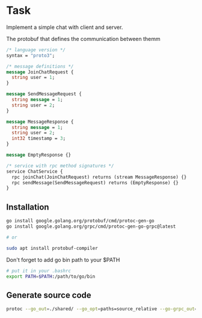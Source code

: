 # Task

Implement a simple chat with client and server.

The protobuf that defines the communication between themm

```protobuf
/* language version */
syntax = "proto3";

/* message definitions */
message JoinChatRequest {
  string user = 1;
}

message SendMessageRequest {
  string message = 1;
  string user = 2;
}

message MessageResponse {
  string message = 1;
  string user = 2;
  int32 timestamp = 3;
}

message EmptyResponse {}

/* service with rpc method signatures */
service ChatService {
  rpc joinChat(JoinChatRequest) returns (stream MessageResponse) {}
  rpc sendMessage(SendMessageRequest) returns (EmptyResponse) {}
}
```

## Installation

```bash
go install google.golang.org/protobuf/cmd/protoc-gen-go
go install google.golang.org/grpc/cmd/protoc-gen-go-grpc@latest

# or

sudo apt install protobuf-compiler
```

Don't forget to add go bin path to your $PATH

```sh
# put it in your .bashrc
export PATH=$PATH:/path/to/go/bin
```

## Generate source code

```sh
protoc --go_out=./shared/ --go_opt=paths=source_relative --go-grpc_out=./shared/ --go-grpc_opt=paths=source_relative ./chat.proto
```
